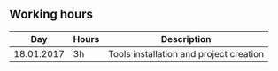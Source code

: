 ## Working hours
Day | Hours | Description
--------------- | ----- | ------
18.01.2017 | 3h | Tools installation and project creation
